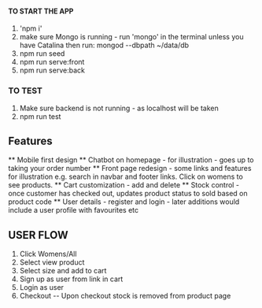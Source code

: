 #### TO START THE APP

1. 'npm i'
2. make sure Mongo is running - run 'mongo' in the terminal unless you have Catalina then run: mongod --dbpath ~/data/db
3. npm run seed
4. npm run serve:front
5. npm run serve:back

### TO TEST

1. Make sure backend is not running - as localhost will be taken
2. npm run test

## Features

\*\* Mobile first design
\*\* Chatbot on homepage - for illustration - goes up to taking your order number
\*\* Front page redesign - some links and features for illustration e.g. search in navbar and footer links. Click on womens to see products.
\*\* Cart customization - add and delete
\*\* Stock control - once customer has checked out, updates product status to sold based on product code
\*\* User details - register and login - later additions would include a user profile with favourites etc

## USER FLOW

1. Click Womens/All
2. Select view product
3. Select size and add to cart
4. Sign up as user from link in cart
5. Login as user
6. Checkout -- Upon checkout stock is removed from product page
